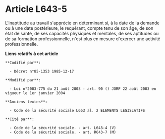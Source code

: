 # Article L643-5

L'inaptitude au travail s'apprécie en déterminant si, à la date de la demande ou à une date postérieure, le requérant, compte
tenu de son âge, de son état de santé, de ses capacités physiques et mentales, de ses aptitudes ou de sa formation
professionnelle, n'est plus en mesure d'exercer une activité professionnelle.

**Liens relatifs à cet article**

	**Codifié par**:

	  - Décret n°85-1353 1985-12-17

	**Modifié par**:

	  - Loi n°2003-775 du 21 août 2003 - art. 90 () JORF 22 août 2003 en vigueur le 1er janvier 2004

	**Anciens textes**:

	  - Code de la sécurité sociale L653 al. 2 ELEMENTS LEGISLATIFS

	**Cité par**:

	  - Code de la sécurité sociale. - art. L643-4 (V)
	  - Code de la sécurité sociale. - art. R643-7 (M)
